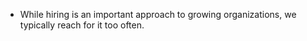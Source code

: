* While hiring is an important approach to growing organizations, we typically reach for it too often.
